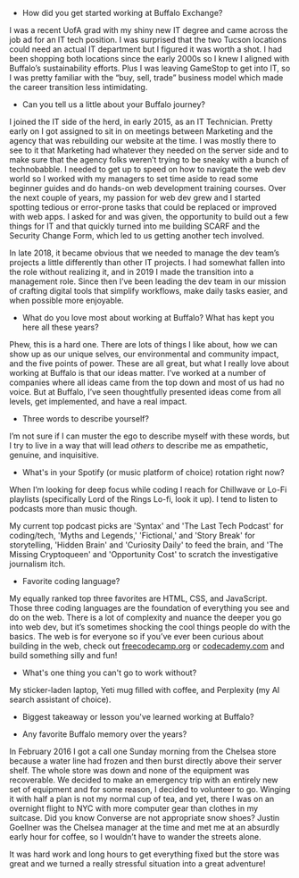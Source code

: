 - How did you get started working at Buffalo Exchange?

I was a recent UofA grad with my shiny new IT degree and came across the job ad for an IT tech position. I was surprised that the two Tucson locations could need an actual IT department but I figured it was worth a shot. I had been shopping both locations since the early 2000s so I knew I aligned with Buffalo’s sustainability efforts. Plus I was leaving GameStop to get into IT, so I was pretty familiar with the “buy, sell, trade” business model which made the career transition less intimidating.

  

- Can you tell us a little about your Buffalo journey?

I joined the IT side of the herd, in early 2015, as an IT Technician. Pretty early on I got assigned to sit in on meetings between Marketing and the agency that was rebuilding our website at the time. I was mostly there to see to it that Marketing had whatever they needed on the server side and to make sure that the agency folks weren’t trying to be sneaky with a bunch of technobabble. I needed to get up to speed on how to navigate the web dev world so I worked with my managers to set time aside to read some beginner guides and do hands-on web development training courses. Over the next couple of years, my passion for web dev grew and I started spotting tedious or error-prone tasks that could be replaced or improved with web apps. I asked for and was given, the opportunity to build out a few things for IT and that quickly turned into me building SCARF and the Security Change Form, which led to us getting another tech involved.

In late 2018, it became obvious that we needed to manage the dev team’s projects a little differently than other IT projects. I had somewhat fallen into the role without realizing it, and in 2019 I made the transition into a management role. Since then I’ve been leading the dev team in our mission of crafting digital tools that simplify workflows, make daily tasks easier, and when possible more enjoyable.

  

- What do you love most about working at Buffalo? What has kept you here all these years?

Phew, this is a hard one. There are lots of things I like about, how we can show up as our unique selves, our environmental and community impact, and the five points of power. These are all great, but what I really love about working at Buffalo is that our ideas matter. I’ve worked at a number of companies where all ideas came from the top down and most of us had no voice. But at Buffalo, I’ve seen thoughtfully presented ideas come from all levels, get implemented, and have a real impact.

  

- Three words to describe yourself?

I’m not sure if I can muster the ego to describe myself with these words, but I try to live in a way that will lead _others_ to describe me as empathetic, genuine, and inquisitive.

  

- What's in your Spotify (or music platform of choice) rotation right now?

When I’m looking for deep focus while coding I reach for Chillwave or Lo-Fi playlists (specifically Lord of the Rings Lo-fi, look it up). I tend to listen to podcasts more than music though.

My current top podcast picks are 'Syntax' and 'The Last Tech Podcast' for coding/tech, 'Myths and Legends,' 'Fictional,' and 'Story Break' for storytelling, 'Hidden Brain' and 'Curiosity Daily' to feed the brain, and 'The Missing Cryptoqueen' and 'Opportunity Cost' to scratch the investigative journalism itch.

  

- Favorite coding language?

My equally ranked top three favorites are HTML, CSS, and JavaScript. Those three coding languages are the foundation of everything you see and do on the web. There is a lot of complexity and nuance the deeper you go into web dev, but it’s sometimes shocking the cool things people do with the basics. The web is for everyone so if you’ve ever been curious about building in the web, check out [freecodecamp.org](http://freecodecamp.org) or [codecademy.com](http://codecademy.com/) and build something silly and fun!

  

- What's one thing you can't go to work without?

My sticker-laden laptop, Yeti mug filled with coffee, and Perplexity (my AI search assistant of choice).

  

- Biggest takeaway or lesson you've learned working at Buffalo?

  

  

- Any favorite Buffalo memory over the years?

In February 2016 I got a call one Sunday morning from the Chelsea store because a water line had frozen and then burst directly above their server shelf. The whole store was down and none of the equipment was recoverable. We decided to make an emergency trip with an entirely new set of equipment and for some reason, I decided to volunteer to go. Winging it with half a plan is not my normal cup of tea, and yet, there I was on an overnight flight to NYC with more computer gear than clothes in my suitcase. Did you know Converse are not appropriate snow shoes? Justin Goellner was the Chelsea manager at the time and met me at an absurdly early hour for coffee, so I wouldn’t have to wander the streets alone.

It was hard work and long hours to get everything fixed but the store was great and we turned a really stressful situation into a great adventure!